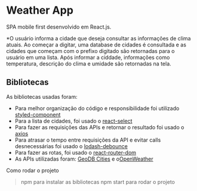 # Weather App

SPA mobile first desenvolvido em React.js.

*O usuário informa a cidade que deseja consultar as informações de clima atuais. Ao começar a digitar, uma database de cidades é consultada e as cidades que começam com o prefixo digitado são retornadas para o usuário em uma lista. Após informar a ciddade, informações como temperatura, descrição do clima e umidade são retornadas na tela.

## Bibliotecas 

As bibliotecas usadas foram:

* Para melhor organização do código e responsibilidade foi utilizado [styled-component](https://styled-components.com/)
* Para a lista de cidades, foi usado o [react-select](https://react-select.com/home)
* Para fazer as requisições das APIs e retornar o resultado foi usado o [axios](https://axios-http.com/)
* Para atrasar o tempo entre requisições da API e evitar calls desnecessárias foi usado o [lodash-debounce](https://lodash.com/)
* Para fazer as rotas, foi usado o [react-router-dom](https://v5.reactrouter.com/web/guides/quick-start)
* As APIs utilizadas foram: [GeoDB Cities](http://geodb-cities-api.wirefreethought.com/) e o[OpenWeather](https://openweathermap.org/)

Como rodar o projeto

>npm para instalar as bibliotecas
>npm start para rodar o projeto
